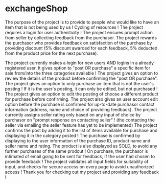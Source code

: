 # exchangeShop
The purpose of the project is to provide to people who would like to have an item that is not being used by us ! Cycling of resources ! The project requires a login for user autheniticity ! The project ensures prompt action from seller by collecting feedback from the purchasor. The project rewards the purchasor who provides feedback on satisfaction of the purchase by providing discount (5% discount awarded for each feedback, 5% deducted from the product price for the next purchase).

The project currently makes a login for new users AND logins in a already registered user. It gives option to "post OR purchase" a specific item for sale from/into the three categories available ! The project gives an option to review the details of the product before confirming the "post OR purchase". The project gives an option to only purchase an item that is not the user's posting ! If it is the user's posting, it can only be edited, but not purchased ! The project gives an option to edit the posting of choose a different product for purchase before confirming. The project also gives an user account edit option before the purchase is confirmed for up-to-date purchasor contact information (address, name and choice of providing feedback). The project currently assigns seller rating only based on any input of choice by purchasor on "prompt response on contacting seller" ! (the contacting the seller via emailing the seller feature has yet to be implemented) The project confirms the post by adding it to the list of items available for purchase and displaying it in the category posted ! The purchase is confirmed by displaying to the user information of the purchase ID, product name and seller name and rating. The product is also displayed as SOLD, to avoid any further purchases of the same prodcut ! On purchase, the purchasor is intimated of email going to be sent for feedback, if the user had chosen to provide feedback ! The project validates all input fields for suitability of input, and checks for secure access on every page to avoid unauthorized access ! Thank you for checking out my project and providing any feedback !
